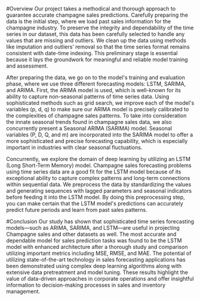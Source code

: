 #Overview
Our project takes a methodical and thorough approach to guarantee accurate champagne sales predictions. Carefully preparing the data is the initial step, where we load past sales information for the champagne industry. To preserve the integrity and dependability of the time series in our dataset, this data has been carefully selected to handle any values that are missing and outliers. We clean up the data using methods like imputation and outliers’ removal so that the time series format remains consistent with date-time indexing. This preliminary stage is essential because it lays the groundwork for meaningful and reliable model training and assessment.

After preparing the data, we go on to the model's training and evaluation phase, where we use three different forecasting models: LSTM, SARIMA, and ARIMA. First, the ARIMA model is used, which is well-known for its ability to capture non-seasonal patterns of time series data. Using sophisticated methods such as grid search, we improve each of the model's variables (p, d, q) to make sure our ARIMA model is precisely calibrated to the complexities of champagne sales patterns. To take into consideration the innate seasonal trends found in champagne sales data, we also concurrently present a Seasonal ARIMA (SARIMA) model. Seasonal variables (P, D, Q, and m) are incorporated into the SARIMA model to offer a more sophisticated and precise forecasting capability, which is especially important in industries with clear seasonal fluctuations.

Concurrently, we explore the domain of deep learning by utilizing an LSTM (Long Short-Term Memory) model. Champagne sales forecasting problems using time series data are a good fit for the LSTM model because of its exceptional ability to capture complex patterns and long-term connections within sequential data. We preprocess the data by standardizing the values and generating sequences with lagged parameters and seasonal indicators before feeding it into the LSTM model. By doing this preprocessing step, you can make certain that the LSTM model's predictions can accurately predict future periods and learn from past sales patterns.

#Conclusion
Our study has shown that sophisticated time series forecasting models—such as ARIMA, SARIMA, and LSTM—are useful in projecting Champagne sales and other datasets as well. The most accurate and dependable model for sales prediction tasks was found to be the LSTM model with enhanced architecture after a thorough study and comparison utilizing important metrics including MSE, RMSE, and MAE. The potential of utilizing state-of-the-art technology in sales forecasting applications has been demonstrated using complex deep learning algorithms along with extensive data pretreatment and model tuning. These results highlight the value of data-driven approaches in corporate operations and offer insightful information to decision-making processes in sales and inventory management. 
